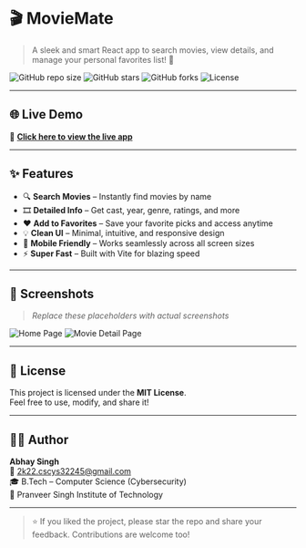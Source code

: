# 🎬 MovieMate

> A sleek and smart React app to search movies, view details, and manage your personal favorites list! 🍿

![GitHub repo size](https://img.shields.io/github/repo-size/Abhay-Singh-00/MovieMate?color=blue&style=flat-square)
![GitHub stars](https://img.shields.io/github/stars/Abhay-Singh-00/MovieMate?style=flat-square)
![GitHub forks](https://img.shields.io/github/forks/Abhay-Singh-00/MovieMate?style=flat-square)
![License](https://img.shields.io/github/license/Abhay-Singh-00/MovieMate?style=flat-square)

---

## 🌐 Live Demo

🚀 [**Click here to view the live app**](https://abhay-singh-00.github.io/MovieMate/)

---

## ✨ Features

- 🔍 **Search Movies** – Instantly find movies by name
- 🎞️ **Detailed Info** – Get cast, year, genre, ratings, and more
- ❤️ **Add to Favorites** – Save your favorite picks and access anytime
- 💡 **Clean UI** – Minimal, intuitive, and responsive design
- 📱 **Mobile Friendly** – Works seamlessly across all screen sizes
- ⚡ **Super Fast** – Built with Vite for blazing speed

---

## 📸 Screenshots

> _Replace these placeholders with actual screenshots_

![Home Page](screenshots/home.png)
![Movie Detail Page](screenshots/detail.png)

---

## 📄 License

This project is licensed under the **MIT License**.  
Feel free to use, modify, and share it!

---

## 🙋‍♂️ Author

**Abhay Singh**  
📧 [2k22.cscys32245@gmail.com](mailto:2k22.cscys32245@gmail.com)  
🎓 B.Tech – Computer Science (Cybersecurity)  
🏫 Pranveer Singh Institute of Technology

---

> ⭐ If you liked the project, please star the repo and share your feedback. Contributions are welcome too!
